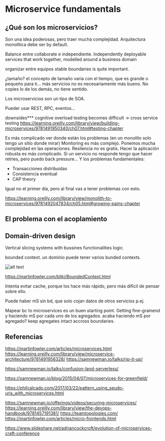 # Microservice fundamentals

## ¿Qué son los microservicios?
Son una idea poderosas, pero traer mucha complejidad. Arquitectura monolítica debe ser by default.

Balance entre collaborate e independiente.
Independently deployable services that work together, modelled around a business domain

organizar entre equipos
stable boundaries is quite important.

¿tamaño? el concepto de tamaño varia con el tiempo, que es grande o pequeño para ti... más servicios no es necesariamente más bueno. No copies lo de los demás, no tiene sentido.

Los microservicios son un tipo de SOA.

Pueder usar REST, RPC, eventos...

downsides***
cognitive overload
testing becomes difficult -> cross service testing
https://learning.oreilly.com/library/view/building-microservices/9781491950340/ch07.html#testing-chapter

Es más complicado ver donde están los problemas (en un monolito solo tengo un sitio donde mirar)
Monitoring es más complejo. Ponemos mucha complejidad en las operaciones.
Resilencia no es gratis. Hacer la aplicación robusta es más complicado. Si un servicio no responde tengo que hacer retries, pero puedo back pressure...
Y los problemas fundamentales:

* Transacciones distribuidas
* Consistencia eventual
* CAP theory

Igual no el primer día, pero al final vas a tener problemas con esto.

https://learning.oreilly.com/library/view/monolith-to-microservices/9781492047834/ch05.html#growing-pains-chapter

## El problema con el acoplamiento



## Domain-driven design

Vertical slicing systems with bussines functionalities logic.

bounded context. un dominio puede tener varios bunded contexts.

![alt text](https://martinfowler.com/bliki/images/boundedContext/sketch.png "Bounded Context")

https://martinfowler.com/bliki/BoundedContext.html


Intenta evitar cache, porque los hace más rápido, pero más dificil de pensar sobre ello.

Puede haber mS sin bd, que solo cojan datos de otros servicios p.ej.

Mapear bc to microservices es un buen starting point.
Getting fine-grainend y haciendo mS por cada uno de los agregados.
acaba haciendo mS por agregado? keep agregates intact accross boundaries.

## Referencias
https://martinfowler.com/articles/microservices.html
https://learning.oreilly.com/library/view/microservice-architecture/9781491956328/
https://samnewman.io/talks/rip-it-up/

https://samnewman.io/talks/confusion-land-serverless/

https://samnewman.io/blog/2015/04/07/microservices-for-greenfield/

https://philcalcado.com/2017/03/22/pattern_using_seudo-uris_with_microservices.html

https://samnewman.io/offerings/videos/securing-microservices/
https://learning.oreilly.com/library/view/the-devops-handbook/9781457191381/
https://teamtopologies.com/
https://martinfowler.com/articles/micro-frontends.html

https://www.slideshare.net/adriancockcroft/evolution-of-microservices-craft-conference